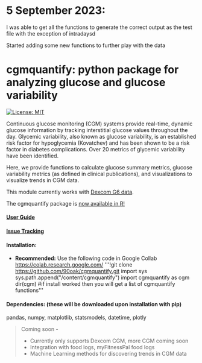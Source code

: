 # 5 September 2023:

I was able to get all the functions to generate the correct output as the test file with the exception of intradaysd

Started adding some new functions to further play with the data


# cgmquantify: python package for analyzing glucose and glucose variability
[![License: MIT](https://img.shields.io/badge/License-MIT-yellow.svg)](https://opensource.org/licenses/MIT)

Continuous glucose monitoring (CGM) systems provide real-time, dynamic glucose information by tracking interstitial glucose values throughout the day. Glycemic variability, also known as glucose variability, is an established risk factor for hypoglycemia (Kovatchev) and has been shown to be a risk factor in diabetes complications. Over 20 metrics of glycemic variability have been identified.

Here, we provide functions to calculate glucose summary metrics, glucose variability metrics (as defined in clinical publications), and visualizations to visualize trends in CGM data.

This module currently works with [Dexcom G6 data](https://www.dexcom.com/get-started-cgm/111?sfc=7014y000000yxYNAAY&gclid=EAIaIQobChMI4ejrpLHQ7gIVhbzICh1ntQ2hEAAYASAAEgKghfD_BwE).

The cgmquantify package is [now available in R!](https://CRAN.R-project.org/package=cgmquantify)

#### [User Guide](https://github.com/brinnaebent/cgmquantify/wiki/User-Guide)
#### [Issue Tracking](https://github.com/brinnaebent/cgmquantify/issues)

#### Installation:
* **Recommended:** Use the following code in Google Collab https://colab.research.google.com/
'''!git clone https://github.com/90oak/cgmquantify.git
import sys
sys.path.append("/content/cgmquantify")
import cgmquantify as cgm
dir(cgm) #if install worked then you will get a list of cgmquantify functions'''

#### Dependencies: (these will be downloaded upon installation with pip)
pandas, numpy, matplotlib, statsmodels, datetime, plotly

>Coming soon -
>* Currently only supports Dexcom CGM, more CGM coming soon
>* Integration with food logs, myFitnessPal food logs
>* Machine Learning methods for discovering trends in CGM data




